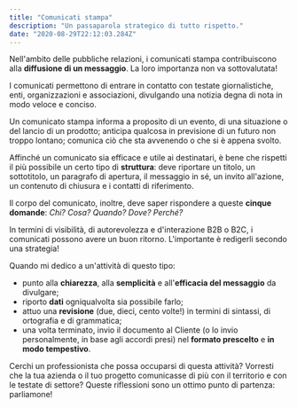 ```yaml
---
title: "Comunicati stampa"
description: "Un passaparola strategico di tutto rispetto."
date: "2020-08-29T22:12:03.284Z"
---
```


Nell'ambito delle pubbliche relazioni, i comunicati stampa contribuiscono alla **diffusione di un messaggio**. La loro importanza non va sottovalutata! 

I comunicati permettono di entrare in contatto con testate giornalistiche, enti, organizzazioni e associazioni, divulgando una notizia degna di nota in modo veloce e conciso.

Un comunicato stampa informa a proposito di un evento, di una situazione o del lancio di un prodotto; anticipa qualcosa in previsione di un futuro non troppo lontano; comunica ciò che sta avvenendo o che si è appena svolto.

Affinché un comunicato sia efficace e utile ai destinatari, è bene che rispetti il più possibile un certo tipo di **struttura**: deve riportare un titolo, un sottotitolo, un paragrafo di apertura, il messaggio in sé, un invito all'azione, un contenuto di chiusura e i contatti di riferimento.

Il corpo del comunicato, inoltre, deve saper rispondere a queste **cinque domande**: _Chi? Cosa? Quando? Dove? Perché?_

In termini di visibilità, di autorevolezza e d'interazione B2B o B2C, i comunicati possono avere un buon ritorno. L'importante è redigerli secondo una strategia!

Quando mi dedico a un'attività di questo tipo:

- punto alla **chiarezza**, alla **semplicità** e all'**efficacia del messaggio** da divulgare;
- riporto **dati** ogniqualvolta sia possibile farlo;
- attuo una **revisione** (due, dieci, cento volte!) in termini di sintassi, di ortografia e di grammatica;
- una volta terminato, invio il documento al Cliente (o lo invio personalmente, in base agli accordi presi) nel **formato prescelto** e **in modo tempestivo**.


Cerchi un professionista che possa occuparsi di questa attività? 
Vorresti che la tua azienda o il tuo progetto comunicasse di più con il territorio e con le testate di settore? 
Queste riflessioni sono un ottimo punto di partenza: parliamone!

